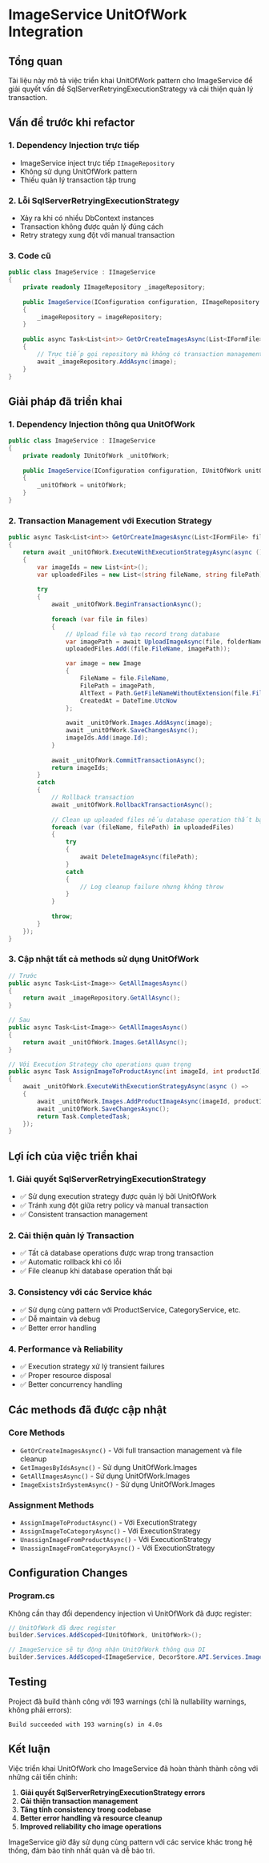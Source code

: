 # ImageService UnitOfWork Integration

## Tổng quan
Tài liệu này mô tả việc triển khai UnitOfWork pattern cho ImageService để giải quyết vấn đề SqlServerRetryingExecutionStrategy và cải thiện quản lý transaction.

## Vấn đề trước khi refactor

### 1. Dependency Injection trực tiếp
- ImageService inject trực tiếp `IImageRepository`
- Không sử dụng UnitOfWork pattern
- Thiếu quản lý transaction tập trung

### 2. Lỗi SqlServerRetryingExecutionStrategy
- Xảy ra khi có nhiều DbContext instances
- Transaction không được quản lý đúng cách
- Retry strategy xung đột với manual transaction

### 3. Code cũ
```csharp
public class ImageService : IImageService
{
    private readonly IImageRepository _imageRepository;
    
    public ImageService(IConfiguration configuration, IImageRepository imageRepository)
    {
        _imageRepository = imageRepository;
    }
    
    public async Task<List<int>> GetOrCreateImagesAsync(List<IFormFile> files, string folderName = "images")
    {
        // Trực tiếp gọi repository mà không có transaction management
        await _imageRepository.AddAsync(image);
    }
}
```

## Giải pháp đã triển khai

### 1. Dependency Injection thông qua UnitOfWork
```csharp
public class ImageService : IImageService
{
    private readonly IUnitOfWork _unitOfWork;
    
    public ImageService(IConfiguration configuration, IUnitOfWork unitOfWork)
    {
        _unitOfWork = unitOfWork;
    }
}
```

### 2. Transaction Management với Execution Strategy
```csharp
public async Task<List<int>> GetOrCreateImagesAsync(List<IFormFile> files, string folderName = "images")
{
    return await _unitOfWork.ExecuteWithExecutionStrategyAsync(async () =>
    {
        var imageIds = new List<int>();
        var uploadedFiles = new List<(string fileName, string filePath)>();
        
        try
        {
            await _unitOfWork.BeginTransactionAsync();
            
            foreach (var file in files)
            {
                // Upload file và tạo record trong database
                var imagePath = await UploadImageAsync(file, folderName);
                uploadedFiles.Add((file.FileName, imagePath));

                var image = new Image
                {
                    FileName = file.FileName,
                    FilePath = imagePath,
                    AltText = Path.GetFileNameWithoutExtension(file.FileName),
                    CreatedAt = DateTime.UtcNow
                };
                
                await _unitOfWork.Images.AddAsync(image);
                await _unitOfWork.SaveChangesAsync();
                imageIds.Add(image.Id);
            }
            
            await _unitOfWork.CommitTransactionAsync();
            return imageIds;
        }
        catch
        {
            // Rollback transaction
            await _unitOfWork.RollbackTransactionAsync();
            
            // Clean up uploaded files nếu database operation thất bại
            foreach (var (fileName, filePath) in uploadedFiles)
            {
                try
                {
                    await DeleteImageAsync(filePath);
                }
                catch
                {
                    // Log cleanup failure nhưng không throw
                }
            }
            
            throw;
        }
    });
}
```

### 3. Cập nhật tất cả methods sử dụng UnitOfWork
```csharp
// Trước
public async Task<List<Image>> GetAllImagesAsync()
{
    return await _imageRepository.GetAllAsync();
}

// Sau
public async Task<List<Image>> GetAllImagesAsync()
{
    return await _unitOfWork.Images.GetAllAsync();
}

// Với Execution Strategy cho operations quan trọng
public async Task AssignImageToProductAsync(int imageId, int productId)
{
    await _unitOfWork.ExecuteWithExecutionStrategyAsync(async () =>
    {
        await _unitOfWork.Images.AddProductImageAsync(imageId, productId);
        await _unitOfWork.SaveChangesAsync();
        return Task.CompletedTask;
    });
}
```

## Lợi ích của việc triển khai

### 1. Giải quyết SqlServerRetryingExecutionStrategy
- ✅ Sử dụng execution strategy được quản lý bởi UnitOfWork
- ✅ Tránh xung đột giữa retry policy và manual transaction
- ✅ Consistent transaction management

### 2. Cải thiện quản lý Transaction
- ✅ Tất cả database operations được wrap trong transaction
- ✅ Automatic rollback khi có lỗi
- ✅ File cleanup khi database operation thất bại

### 3. Consistency với các Service khác
- ✅ Sử dụng cùng pattern với ProductService, CategoryService, etc.
- ✅ Dễ maintain và debug
- ✅ Better error handling

### 4. Performance và Reliability
- ✅ Execution strategy xử lý transient failures
- ✅ Proper resource disposal
- ✅ Better concurrency handling

## Các methods đã được cập nhật

### Core Methods
- `GetOrCreateImagesAsync()` - Với full transaction management và file cleanup
- `GetImagesByIdsAsync()` - Sử dụng UnitOfWork.Images
- `GetAllImagesAsync()` - Sử dụng UnitOfWork.Images
- `ImageExistsInSystemAsync()` - Sử dụng UnitOfWork.Images

### Assignment Methods
- `AssignImageToProductAsync()` - Với ExecutionStrategy
- `AssignImageToCategoryAsync()` - Với ExecutionStrategy
- `UnassignImageFromProductAsync()` - Với ExecutionStrategy
- `UnassignImageFromCategoryAsync()` - Với ExecutionStrategy

## Configuration Changes

### Program.cs
Không cần thay đổi dependency injection vì UnitOfWork đã được register:
```csharp
// UnitOfWork đã được register
builder.Services.AddScoped<IUnitOfWork, UnitOfWork>();

// ImageService sẽ tự động nhận UnitOfWork thông qua DI
builder.Services.AddScoped<IImageService, DecorStore.API.Services.ImageService>();
```

## Testing

Project đã build thành công với 193 warnings (chỉ là nullability warnings, không phải errors):
```
Build succeeded with 193 warning(s) in 4.0s
```

## Kết luận

Việc triển khai UnitOfWork cho ImageService đã hoàn thành thành công với những cải tiến chính:

1. **Giải quyết SqlServerRetryingExecutionStrategy errors**
2. **Cải thiện transaction management**
3. **Tăng tính consistency trong codebase**
4. **Better error handling và resource cleanup**
5. **Improved reliability cho image operations**

ImageService giờ đây sử dụng cùng pattern với các service khác trong hệ thống, đảm bảo tính nhất quán và dễ bảo trì.
